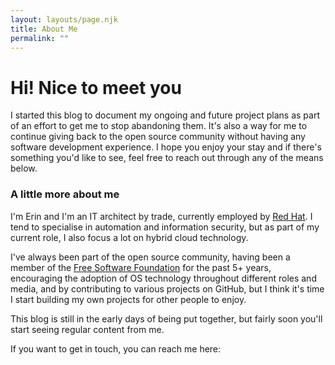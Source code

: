 ```yaml
---
layout: layouts/page.njk
title: About Me
permalink: ""
---
```

# Hi! Nice to meet you

I started this blog to document my ongoing and future project plans as part of an effort to get me to stop abandoning them. It's also a way for me to continue giving back to the open source community without having any software development experience. I hope you enjoy your stay and if there's something you'd like to see, feel free to reach out through any of the means below.

### A little more about me
I'm Erin and I'm an IT architect by trade, currently employed by [Red Hat](https://redhat.com). I tend to specialise in automation and information security, but as part of my current role, I also focus a lot on hybrid cloud technology.

I've always been part of the open source community, having been a member of the [Free Software Foundation](https://fsf.org) for the past 5+ years, encouraging the adoption of OS technology throughout different roles and media, and by contributing to various projects on GitHub, but I think it's time I start building my own projects for other people to enjoy.

This blog is still in the early days of being put together, but fairly soon you'll start seeing regular content from me.

If you want to get in touch, you can reach me here:
